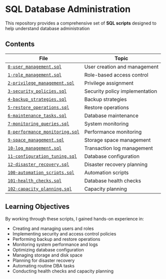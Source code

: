 # SQL Database Administration

This repository provides a comprehensive set of **SQL scripts** designed to help understand database administration

## Contents

| File | Topic |
|------|-------|
| [`0-user_management.sql`](0-user_management.sql) | User creation and management |
| [`1-role_management.sql`](1-role_management.sql) | Role-based access control |
| [`2-privilege_management.sql`](2-privilege_management.sql) | Privilege assignment |
| [`3-security_policies.sql`](3-security_policies.sql) | Security policy implementation |
| [`4-backup_strategies.sql`](4-backup_strategies.sql) | Backup strategies |
| [`5-restore_operations.sql`](5-restore_operations.sql) | Restore operations |
| [`6-maintenance_tasks.sql`](6-maintenance_tasks.sql) | Database maintenance |
| [`7-monitoring_queries.sql`](7-monitoring_queries.sql) | System monitoring |
| [`8-performance_monitoring.sql`](8-performance_monitoring.sql) | Performance monitoring |
| [`9-space_management.sql`](9-space_management.sql) | Storage space management |
| [`10-log_management.sql`](10-log_management.sql) | Transaction log management |
| [`11-configuration_tuning.sql`](11-configuration_tuning.sql) | Database configuration |
| [`12-disaster_recovery.sql`](12-disaster_recovery.sql) | Disaster recovery planning |
| [`100-automation_scripts.sql`](100-automation_scripts.sql) | Automation scripts |
| [`101-health_checks.sql`](101-health_checks.sql) | Database health checks |
| [`102-capacity_planning.sql`](102-capacity_planning.sql) | Capacity planning |

## Learning Objectives

By working through these scripts, I gained hands-on experience in:

- Creating and managing users and roles
- Implementing security and access control policies
- Performing backup and restore operations
- Monitoring system performance and logs
- Optimizing database configuration
- Managing storage and disk space
- Planning for disaster recovery
- Automating routine DBA tasks
- Conducting health checks and capacity planning
